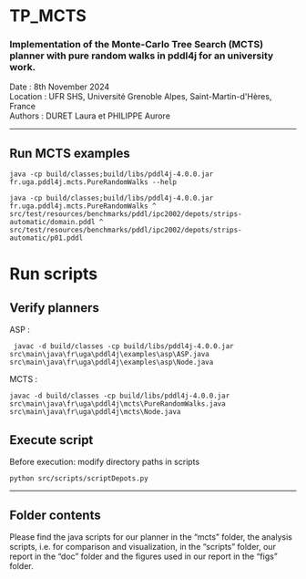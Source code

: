 # TP_MCTS
### Implementation of the Monte-Carlo Tree Search (MCTS) planner with pure random walks in pddl4j for an university work.
Date : 8th November 2024  
Location : UFR SHS, Université Grenoble Alpes, Saint-Martin-d'Hères, France   
Authors : DURET Laura et PHILIPPE Aurore  

---

## Run MCTS examples 

```
java -cp build/classes;build/libs/pddl4j-4.0.0.jar fr.uga.pddl4j.mcts.PureRandomWalks --help 
```

```
java -cp build/classes;build/libs/pddl4j-4.0.0.jar fr.uga.pddl4j.mcts.PureRandomWalks ^
src/test/resources/benchmarks/pddl/ipc2002/depots/strips-automatic/domain.pddl ^
src/test/resources/benchmarks/pddl/ipc2002/depots/strips-automatic/p01.pddl
```
# Run scripts 

## Verify planners

ASP : 
```
 javac -d build/classes -cp build/libs/pddl4j-4.0.0.jar src\main\java\fr\uga\pddl4j\examples\asp\ASP.java  src\main\java\fr\uga\pddl4j\examples\asp\Node.java 
```
MCTS : 
```
javac -d build/classes -cp build/libs/pddl4j-4.0.0.jar src\main\java\fr\uga\pddl4j\mcts\PureRandomWalks.java  src\main\java\fr\uga\pddl4j\mcts\Node.java
```

## Execute script  

Before execution: modify directory paths in scripts  

```
python src/scripts/scriptDepots.py
```
---

## Folder contents
Please find the java scripts for our planner in the “mcts” folder, the analysis scripts, i.e. for comparison and visualization, in the “scripts” folder, our report in the “doc” folder and the figures used in our report in the “figs” folder. 
